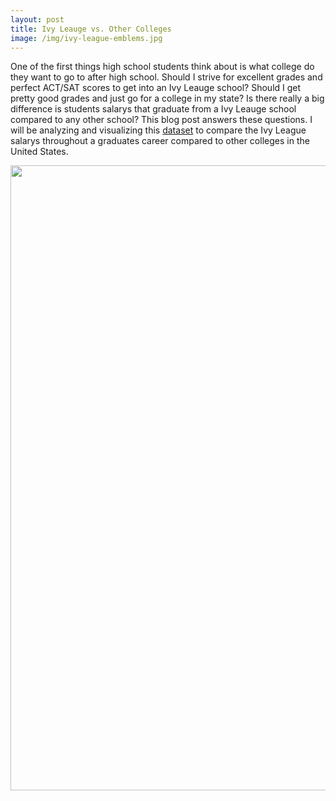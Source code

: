 ```yaml
---
layout: post
title: Ivy Leauge vs. Other Colleges
image: /img/ivy-league-emblems.jpg
---
```


One of the first things high school students think about is what college do they want to go to after high school. Should I strive for excellent grades and perfect ACT/SAT scores to get into an Ivy Leauge school? Should I get pretty good grades and just go for a college in my state? Is there really a big difference is students salarys that graduate from a Ivy Leauge school compared to any other school? This blog post answers these questions. I will be analyzing and visualizing this [dataset](https://www.kaggle.com/wsj/college-salaries#salaries-by-college-type.csv) to compare the Ivy League salarys throughout a graduates career compared to other colleges in the United States.

<img src=https://i.gyazo.com/bad8189bd960235665db481db836baed.png width=1000x>

